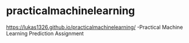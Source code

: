 # practicalmachinelearning

https://lukas1326.github.io/practicalmachinelearning/ -Practical Machine Learning Prediction Assignment
